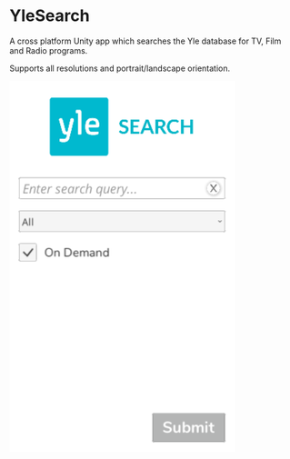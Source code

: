 # YleSearch
A cross platform Unity app which searches the Yle database for TV, Film and Radio programs.

Supports all resolutions and portrait/landscape orientation.

![](Screenshots/YleSearch%201.png?raw=true)
